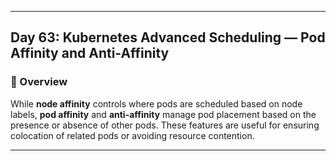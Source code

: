 ﻿---

## Day 63: Kubernetes Advanced Scheduling — Pod Affinity and Anti-Affinity

### 📘 Overview

While **node affinity** controls where pods are scheduled based on node labels, **pod affinity** and **anti-affinity** manage pod placement based on the presence or absence of other pods. These features are useful for ensuring colocation of related pods or avoiding resource contention.

---
